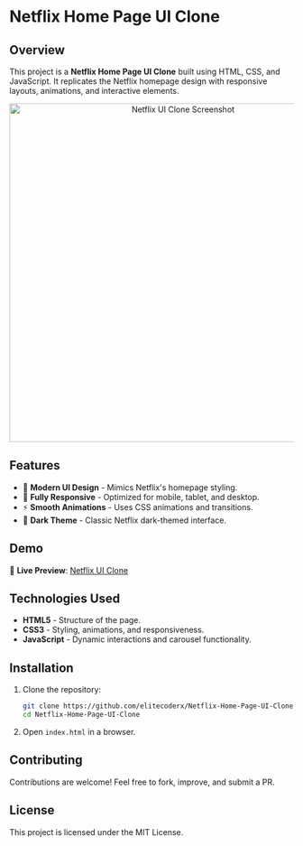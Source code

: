 # Netflix Home Page UI Clone

## Overview
This project is a **Netflix Home Page UI Clone** built using HTML, CSS, and JavaScript. It replicates the Netflix homepage design with responsive layouts, animations, and interactive elements.

<p align="center">
  <img src="assets\netflix.png" alt="Netflix UI Clone Screenshot" width="600">
</p>

## Features
- 🎨 **Modern UI Design** - Mimics Netflix's homepage styling.
- 📱 **Fully Responsive** - Optimized for mobile, tablet, and desktop.
- ⚡ **Smooth Animations** - Uses CSS animations and transitions.
- 🌙 **Dark Theme** - Classic Netflix dark-themed interface.

## Demo
🚀 **Live Preview**: [Netflix UI Clone](https://elitecoderx.github.io/Netflix-Home-Page-UI-Clone/)

## Technologies Used
- **HTML5** - Structure of the page.
- **CSS3** - Styling, animations, and responsiveness.
- **JavaScript** - Dynamic interactions and carousel functionality.

## Installation
1. Clone the repository:
   ```sh
   git clone https://github.com/elitecoderx/Netflix-Home-Page-UI-Clone.git
   cd Netflix-Home-Page-UI-Clone
   ```
2. Open `index.html` in a browser.

## Contributing
Contributions are welcome! Feel free to fork, improve, and submit a PR.

## License
This project is licensed under the MIT License.

